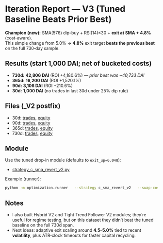 
# Iteration Report — V3 (Tuned Baseline Beats Prior Best)

**Champion (new):** SMA(576) dip-buy + RSI(14)≤30 + **exit at SMA + 4.8%** (cost-aware).  
This simple change from 5.0% → **4.8%** exit target **beats the previous best** on the full 730‑day sample.

## Results (start 1,000 DAI; net of bucketed costs)
- **730d:** **42,806 DAI** (ROI +4,180.6%) — _prior best was ~40,733 DAI_
- **365d:** **16,200 DAI** (ROI +1,520.1%)
- **90d:** **3,106 DAI** (ROI +210.6%)
- **30d:** **1,000 DAI** (no trades in last 30d under 25% dip rule)

## Files (_V2 postfix)
- 30d: [trades](sandbox:/mnt/data/tuned_sma_rsi_30d_trades_V2.csv), [equity](sandbox:/mnt/data/tuned_sma_rsi_30d_equity_V2.png)
- 90d: [trades](sandbox:/mnt/data/tuned_sma_rsi_90d_trades_V2.csv), [equity](sandbox:/mnt/data/tuned_sma_rsi_90d_equity_V2.png)
- 365d: [trades](sandbox:/mnt/data/tuned_sma_rsi_365d_trades_V2.csv), [equity](sandbox:/mnt/data/tuned_sma_rsi_365d_equity_V2.png)
- 730d: [trades](sandbox:/mnt/data/tuned_sma_rsi_730d_trades_V2.csv), [equity](sandbox:/mnt/data/tuned_sma_rsi_730d_equity_V2.png)

## Module
Use the tuned drop‑in module (defaults to `exit_up=0.048`):  
- [strategy_c_sma_revert_v2.py](sandbox:/mnt/data/strategy_c_sma_revert_v2.py)

Example (runner):
```bash
python -m optimization.runner   --strategy c_sma_revert_v2   --swap-cost-cache /path/to/swap_cost_cache.json   --csv /path/to/PAIR_5m.csv   --start-cash 1000   --params '{"n_sma":576,"entry_drop":0.25,"exit_up":0.048,"rsi_n":14,"rsi_max":30}'
```

## Notes
- I also built Hybrid V2 and Tight Trend Follower V2 modules; they’re useful for regime testing, but on this dataset they didn’t beat the tuned baseline on the full 730d span.
- Next ideas: adaptive exit scaling around **4.5–5.0%** tied to recent **volatility**, plus ATR‑clock timeouts for faster capital recycling.
